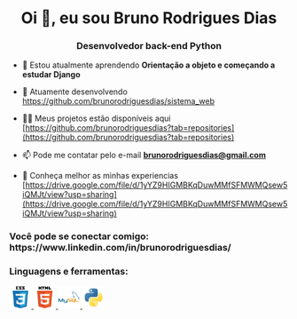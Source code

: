<h1 align="center">Oi 👋, eu sou Bruno Rodrigues Dias</h1>
<h3 align="center">Desenvolvedor back-end Python</h3>

- 🌱 Estou atualmente aprendendo **Orientação a objeto e começando a estudar Django**

- 🔭 Atuamente desenvolvendo https://github.com/brunorodriguesdias/sistema_web

- 👨‍💻 Meus projetos estão disponíveis aqui [https://github.com/brunorodriguesdias?tab=repositories](https://github.com/brunorodriguesdias?tab=repositories)

- 📫 Pode me contatar pelo e-mail **brunorodriguesdias@gmail.com**

- 📄 Conheça melhor as minhas experiencias [https://drive.google.com/file/d/1yYZ9HIGMBKqDuwMMfSFMWMQsew5iQMJt/view?usp=sharing](https://drive.google.com/file/d/1yYZ9HIGMBKqDuwMMfSFMWMQsew5iQMJt/view?usp=sharing)

<h3 align="left">Você pode se conectar comigo: https://www.linkedin.com/in/brunorodriguesdias/</h3>
<p align="left">
</p>

<h3 align="left">Linguagens e ferramentas:</h3>
<p align="left"> <a href="https://www.w3schools.com/css/" target="_blank" rel="noreferrer"> <img src="https://raw.githubusercontent.com/devicons/devicon/master/icons/css3/css3-original-wordmark.svg" alt="css3" width="40" height="40"/> </a> <a href="https://www.w3.org/html/" target="_blank" rel="noreferrer"> <img src="https://raw.githubusercontent.com/devicons/devicon/master/icons/html5/html5-original-wordmark.svg" alt="html5" width="40" height="40"/> </a> <a href="https://www.mysql.com/" target="_blank" rel="noreferrer"> <img src="https://raw.githubusercontent.com/devicons/devicon/master/icons/mysql/mysql-original-wordmark.svg" alt="mysql" width="40" height="40"/> </a> <a href="https://www.python.org" target="_blank" rel="noreferrer"> <img src="https://raw.githubusercontent.com/devicons/devicon/master/icons/python/python-original.svg" alt="python" width="40" height="40"/> </a> </p>


